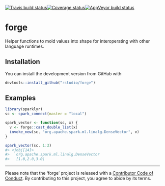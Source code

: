 
[![Travis build
status](https://travis-ci.org/rstudio/forge.svg?branch=master)](https://travis-ci.org/rstudio/forge)[![Coverage
status](https://codecov.io/gh/rstudio/forge/branch/master/graph/badge.svg)](https://codecov.io/github/rstudio/forge?branch=master)[![AppVeyor
build
status](https://ci.appveyor.com/api/projects/status/github/rstudio/forge?branch=master&svg=true)](https://ci.appveyor.com/project/rstudio/forge)

<!-- README.md is generated from README.Rmd. Please edit that file -->

# forge

Helper functions to mold values into shape for interoperating with other
language runtimes.

## Installation

You can install the development version from GitHub with

``` r
devtools::install_github("rstudio/forge")
```

## Examples

``` r
library(sparklyr)
sc <- spark_connect(master = "local")

spark_vector <- function(sc, x) {
  v <- forge::cast_double_list(x)
  invoke_new(sc, "org.apache.spark.ml.linalg.DenseVector", v)
}

spark_vector(sc, 1:3)
#> <jobj[14]>
#>   org.apache.spark.ml.linalg.DenseVector
#>   [1.0,2.0,3.0]
```

-----

Please note that the ‘forge’ project is released with a [Contributor
Code of Conduct](.github/CODE_OF_CONDUCT.md). By contributing to this
project, you agree to abide by its terms.

